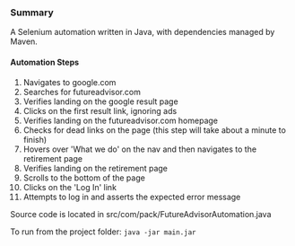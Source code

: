 ### Summary

A Selenium automation written in Java, with dependencies managed by Maven.

#### Automation Steps
1. Navigates to google.com
2. Searches for futureadvisor.com
3. Verifies landing on the google result page
4. Clicks on the first result link, ignoring ads
5. Verifies landing on the futureadvisor.com homepage
6. Checks for dead links on the page (this step will take about a minute to finish)
7. Hovers over 'What we do' on the nav and then navigates to the retirement page
8. Verifies landing on the retirement page
9. Scrolls to the bottom of the page
10. Clicks on the 'Log In' link
11. Attempts to log in and asserts the expected error message

Source code is located in src/com/pack/FutureAdvisorAutomation.java

To run from the project folder: `java -jar main.jar`
